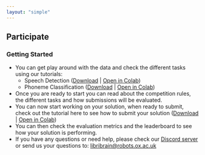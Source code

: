```yaml
---
layout: "simple"
---
```


## Participate

### Getting Started
* You can get play around with the data and check the different tasks using our tutorials:
  * Speech Detection ([Download](https://neural-processing-lab.github.io/2025-libribrain-competition/links/speech-colab) | [Open in Colab](https://colab.research.google.com/github/neural-processing-lab/2025-libribrain-competition/blob/main/static/colabs/LibriBrain_Competition_Speech_Detection.ipynb))
  * Phoneme Classification ([Download](https://neural-processing-lab.github.io/2025-libribrain-competition/links/phoneme-colab) | [Open in Colab](https://colab.research.google.com/github/neural-processing-lab/2025-libribrain-competition/blob/main/static/colabs/LibriBrain_Competition_Phoneme_Classification.ipynb))
* Once you are ready to start you can read about the competition rules, the different tasks and how submissions will be evaluated.
* You can now start working on your solution, when ready to submit, check out the tutorial here to see how to submit your solution ([Download](https://neural-processing-lab.github.io/2025-libribrain-competition/links/submission-colab) | [Open in Colab](https://colab.research.google.com/github/neural-processing-lab/2025-libribrain-competition/blob/main/static/colabs/LibriBrain_Competition_Submission_Tutorial.ipynb))
* You can then check the evaluation metrics and the leaderboard to see how your solution is performing.
* If you have any questions or need help, please check our [Discord server](https://neural-processing-lab.github.io/2025-libribrain-competition/links/discord) or send us your questions to: [libribrain@robots.ox.ac.uk](mailto:libribrain@robots.ox.ac.uk)